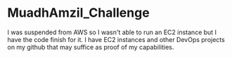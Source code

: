 # MuadhAmzil_Challenge

I was suspended from AWS so I wasn't able to run an EC2 instance but I have the code finish for it. I have EC2 instances and other DevOps projects on my github that may suffice as proof of my capabilities.
